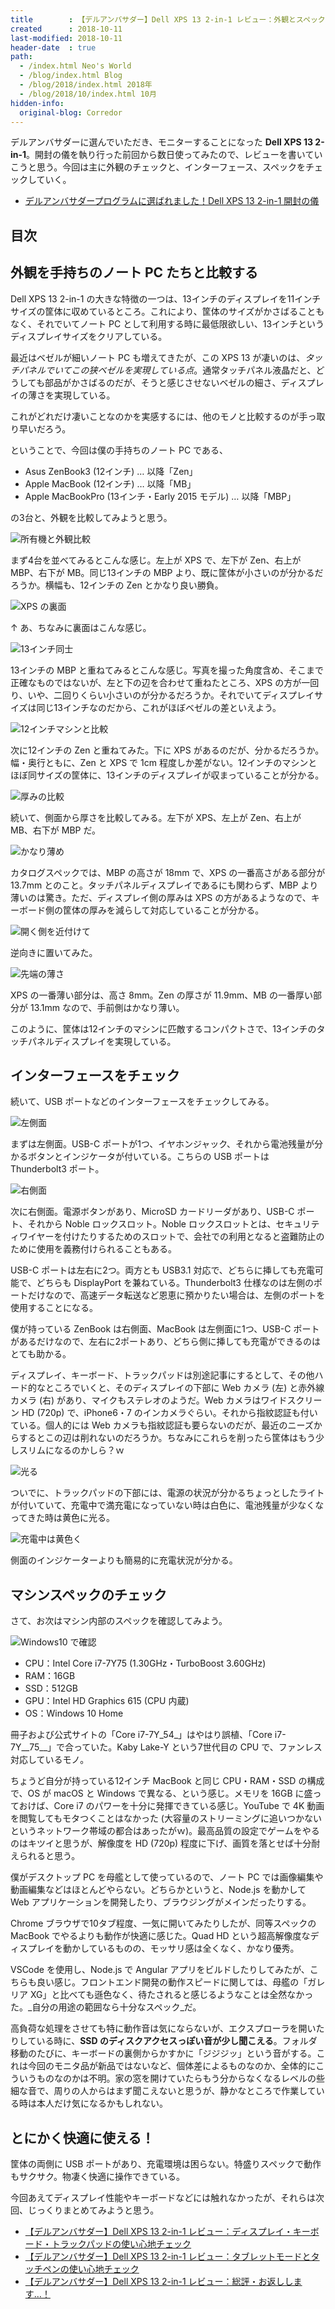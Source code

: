 ```yaml
---
title        : 【デルアンバサダー】Dell XPS 13 2-in-1 レビュー：外観とスペックのチェック
created      : 2018-10-11
last-modified: 2018-10-11
header-date  : true
path:
  - /index.html Neo's World
  - /blog/index.html Blog
  - /blog/2018/index.html 2018年
  - /blog/2018/10/index.html 10月
hidden-info:
  original-blog: Corredor
---
```


デルアンバサダーに選んでいただき、モニターすることになった __Dell XPS 13 2-in-1__。開封の儀を執り行った前回から数日使ってみたので、レビューを書いていこうと思う。今回は主に外観のチェックと、インターフェース、スペックをチェックしていく。

- [デルアンバサダープログラムに選ばれました！Dell XPS 13 2-in-1 開封の儀](/blog/2018/10/07-01.html)

## 目次

## 外観を手持ちのノート PC たちと比較する

Dell XPS 13 2-in-1 の大きな特徴の一つは、13インチのディスプレイを11インチサイズの筐体に収めているところ。これにより、筐体のサイズがかさばることもなく、それでいてノート PC として利用する時に最低限欲しい、13インチというディスプレイサイズをクリアしている。

最近はベゼルが細いノート PC も増えてきたが、この XPS 13 が凄いのは、_タッチパネルでいてこの狭ベゼルを実現している点_。通常タッチパネル液晶だと、どうしても部品がかさばるのだが、そうと感じさせないベゼルの細さ、ディスプレイの薄さを実現している。

これがどれだけ凄いことなのかを実感するには、他のモノと比較するのが手っ取り早いだろう。

ということで、今回は僕の手持ちのノート PC である、

- Asus ZenBook3 (12インチ) … 以降「Zen」
- Apple MacBook (12インチ) … 以降「MB」
- Apple MacBookPro (13インチ・Early 2015 モデル) … 以降「MBP」

の3台と、外観を比較してみようと思う。

![所有機と外観比較](11-01-04.jpg)

まず4台を並べてみるとこんな感じ。左上が XPS で、左下が Zen、右上が MBP、右下が MB。同じ13インチの MBP より、既に筐体が小さいのが分かるだろうか。横幅も、12インチの Zen とかなり良い勝負。

![XPS の裏面](11-01-05.jpg)

↑ あ、ちなみに裏面はこんな感じ。

![13インチ同士](11-01-03.jpg)

13インチの MBP と重ねてみるとこんな感じ。写真を撮った角度含め、そこまで正確なものではないが、左と下の辺を合わせて重ねたところ、XPS の方が一回り、いや、二回りくらい小さいのが分かるだろうか。それでいてディスプレイサイズは同じ13インチなのだから、これがほぼベゼルの差といえよう。

![12インチマシンと比較](11-01-02.jpg)

次に12インチの Zen と重ねてみた。下に XPS があるのだが、分かるだろうか。幅・奥行ともに、Zen と XPS で 1cm 程度しか差がない。12インチのマシンとほぼ同サイズの筐体に、13インチのディスプレイが収まっていることが分かる。

![厚みの比較](11-01-01.jpg)

続いて、側面から厚さを比較してみる。左下が XPS、左上が Zen、右上が MB、右下が MBP だ。

![かなり薄め](11-01-10.jpg)

カタログスペックでは、MBP の高さが 18mm で、XPS の一番高さがある部分が 13.7mm とのこと。タッチパネルディスプレイであるにも関わらず、MBP より薄いのは驚き。ただ、ディスプレイ側の厚みは XPS の方があるようなので、キーボード側の筐体の厚みを減らして対応していることが分かる。

![開く側を近付けて](11-01-09.jpg)

逆向きに置いてみた。

![先端の薄さ](11-01-08.jpg)

XPS の一番薄い部分は、高さ 8mm。Zen の厚さが 11.9mm、MB の一番厚い部分が 13.1mm なので、手前側はかなり薄い。

このように、筐体は12インチのマシンに匹敵するコンパクトさで、13インチのタッチパネルディスプレイを実現している。

## インターフェースをチェック

続いて、USB ポートなどのインターフェースをチェックしてみる。

![左側面](11-01-06.jpg)

まずは左側面。USB-C ポートが1つ、イヤホンジャック、それから電池残量が分かるボタンとインジケータが付いている。こちらの USB ポートは Thunderbolt3 ポート。

![右側面](11-01-07.jpg)

次に右側面。電源ボタンがあり、MicroSD カードリーダがあり、USB-C ポート、それから Noble ロックスロット。Noble ロックスロットとは、セキュリティワイヤーを付けたりするためのスロットで、会社での利用となると盗難防止のために使用を義務付けられることもある。

USB-C ポートは左右に2つ。両方とも USB3.1 対応で、どちらに挿しても充電可能で、どちらも DisplayPort を兼ねている。Thunderbolt3 仕様なのは左側のポートだけなので、高速データ転送など恩恵に預かりたい場合は、左側のポートを使用することになる。

僕が持っている ZenBook は右側面、MacBook は左側面に1つ、USB-C ポートがあるだけなので、左右に2ポートあり、どちら側に挿しても充電ができるのはとても助かる。

ディスプレイ、キーボード、トラックパッドは別途記事にするとして、その他ハード的なところでいくと、そのディスプレイの下部に Web カメラ (左) と赤外線カメラ (右) があり、マイクもステレオのようだ。Web カメラはワイドスクリーン HD (720p) で、iPhone6・7 のインカメラぐらい。それから指紋認証も付いている。個人的には Web カメラも指紋認証も要らないのだが、最近のニーズからするとこの辺は削れないのだろうか。ちなみにこれらを削ったら筐体はもう少しスリムになるのかしら？ｗ

![光る](11-01-12.jpg)

ついでに、トラックパッドの下部には、電源の状況が分かるちょっとしたライトが付いていて、充電中で満充電になっていない時は白色に、電池残量が少なくなってきた時は黄色に光る。

![充電中は黄色く](11-01-13.jpg)

側面のインジケーターよりも簡易的に充電状況が分かる。

## マシンスペックのチェック

さて、お次はマシン内部のスペックを確認してみよう。

![Windows10 で確認](11-01-11.png)

- CPU：Intel Core i7-7Y75 (1.30GHz・TurboBoost 3.60GHz)
- RAM：16GB
- SSD：512GB
- GPU：Intel HD Graphics 615 (CPU 内蔵)
- OS：Windows 10 Home

冊子および公式サイトの「Core i7-7Y_54_」はやはり誤植、「Core i7-7Y__75__」で合っていた。Kaby Lake-Y という7世代目の CPU で、ファンレス対応しているモノ。

ちょうど自分が持っている12インチ MacBook と同じ CPU・RAM・SSD の構成で、OS が macOS と Windows で異なる、という感じ。メモリを 16GB に盛っておけば、Core i7 のパワーを十分に発揮できている感じ。YouTube で 4K 動画を閲覧してもモタつくことはなかった (大容量のストリーミングに追いつかないというネットワーク帯域の都合はあったがｗ)。最高品質の設定でゲームをやるのはキツイと思うが、解像度を HD (720p) 程度に下げ、画質を落とせば十分耐えられると思う。

僕がデスクトップ PC を母艦として使っているので、ノート PC では画像編集や動画編集などはほとんどやらない。どちらかというと、Node.js を動かして Web アプリケーションを開発したり、ブラウジングがメインだったりする。

Chrome ブラウザで10タブ程度、一気に開いてみたりしたが、同等スペックの MacBook でやるよりも動作が快適に感じた。Quad HD という超高解像度なディスプレイを動かしているものの、モッサリ感は全くなく、かなり優秀。

VSCode を使用し、Node.js で Angular アプリをビルドしたりしてみたが、こちらも良い感じ。フロントエンド開発の動作スピードに関しては、母艦の「ガレリア XG」と比べても遜色なく、待たされると感じるようなことは全然なかった。_自分の用途の範囲なら十分なスペック_だ。

高負荷な処理をさせても特に動作音は気にならないが、エクスプローラを開いたりしている時に、__SSD のディスクアクセスっぽい音が少し聞こえる__。フォルダ移動のたびに、キーボードの裏側からかすかに「ジジジッ」という音がする。これは今回のモニタ品が新品ではないなど、個体差によるものなのか、全体的にこういうものなのかは不明。家の窓を開けていたらもう分からなくなるレベルの些細な音で、周りの人からはまず聞こえないと思うが、静かなところで作業している時は本人だけ気になるかもしれない。

## とにかく快適に使える！

筐体の両側に USB ポートがあり、充電環境は困らない。特盛りスペックで動作もサクサク。物凄く快適に操作できている。

今回あえてディスプレイ性能やキーボードなどには触れなかったが、それらは次回、じっくりまとめてみようと思う。

- [【デルアンバサダー】Dell XPS 13 2-in-1 レビュー：ディスプレイ・キーボード・トラックパッドの使い心地チェック](/blog/2018/10/16-03.html)
- [【デルアンバサダー】Dell XPS 13 2-in-1 レビュー：タブレットモードとタッチペンの使い心地チェック](/blog/2018/11/05-02.html)
- [【デルアンバサダー】Dell XPS 13 2-in-1 レビュー：総評・お返しします…！](/blog/2018/11/06-02.html)
